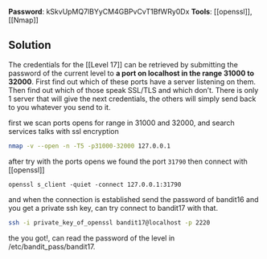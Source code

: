 **Password**: kSkvUpMQ7lBYyCM4GBPvCvT1BfWRy0Dx
**Tools**: [[openssl]], [[Nmap]]
## Solution
The credentials for the [[Level 17]] can be retrieved by submitting the password of the current level to **a port on localhost in the range 31000 to 32000**. First find out which of these ports have a server listening on them. Then find out which of those speak SSL/TLS and which don’t. There is only 1 server that will give the next credentials, the others will simply send back to you whatever you send to it.

first we scan ports opens for range in 31000 and 32000, and search services talks with ssl encryption 
```bash
nmap -v --open -n -T5 -p31000-32000 127.0.0.1
```
after try with the ports opens we found the port `31790` then connect with [[openssl]]
```
openssl s_client -quiet -connect 127.0.0.1:31790
```
and when the connection is established send the password of bandit16 and you get a private ssh key, can try connect to bandit17 with that.

```bash
ssh -i private_key_of_openssl bandit17@localhost -p 2220
```
the you got!, can read the password of the level in /etc/bandit_pass/bandit17.
